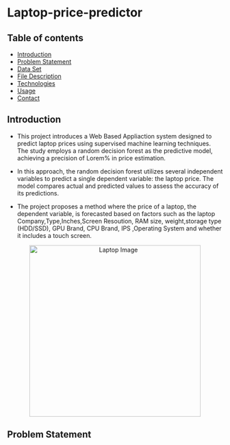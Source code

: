 # Laptop-price-predictor
## Table of contents
* [Introduction](#introduction)
* [Problem Statement](#problem-statement)
* [Data Set](#data-set)
* [File Description](#file-description)
* [Technologies](#technologies)
* [Usage](#usage)
* [Contact](#contact)
## Introduction
* This project introduces a Web Based Appliaction system designed to predict laptop prices using supervised machine learning techniques. The study employs a random decision forest as the predictive model, achieving a precision of Lorem% in price estimation.

* In this approach, the random decision forest utilizes several independent variables to predict a single dependent variable: the laptop price. The model compares actual and predicted values to assess the accuracy of its predictions.

* The project proposes a method where the price of a laptop, the dependent variable, is forecasted based on factors such as the laptop Company,Type,Inches,Screen Resoution, RAM size, weight,storage type (HDD/SSD), GPU Brand, CPU Brand, IPS ,Operating System and whether it includes a touch screen.
<p align="center">
  <img src="https://cdn.thewirecutter.com/wp-content/media/2024/07/businesslaptops-2048px-233284-2x1-1.jpg?width=2048&quality=75&crop=2:1&auto=webp" alt="Laptop Image" width="400"/>
</p>

## Problem Statement





